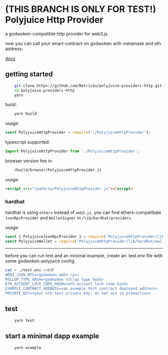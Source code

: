 # (THIS BRANCH IS ONLY FOR TEST!) Polyjuice Http Provider

a godwoken-compatible http provider for web3.js.

now you can call your smart-contract on godwoken with metamask and eth address.

[docs](docs/usage.md)

## getting started

```sh
    git clone https://github.com/RetricSu/polyjuice-providers-http.git
    cd polyjuice-providers-http
    yarn 
```

build:

```sh
    yarn build
```

usage:

```js
const PolyjuiceHttpProvider = require('./PolyjuiceHttpProvider');
```

typescript supported:

```ts
import PolyjuiceHttpProvider from './PolyjuiceHttpProvider';
```

browser version lies in:

```sh
    /build/browser/PolyjuiceHttpProvider.js
```

usage:

```html
<script src="/path/to/PolyjuiceHttpProvider.js"></script>
```

### hardhat

hardhat is using `ethers` instead of `web3.js`, you can find ethers-compatibale `JsonRpcProvider` and `WalletSigner` in `/lib/hardhat/providers`

usage:

```js
const { PolyjuiceJsonRpcProvider } = require('PolyjuiceHttpProvider/lib/hardhat/providers');
const PolyjuiceWallet = require('PolyjuiceHttpProvider/lib/hardhat/wallet-signer');
```


---

before you can run test and an minimal example, create an .test.env file with some godwoken-polyjuice config.

```sh
cat > ./test.env <<EOF
WEB3_JSON_RPC=<godwoken web3 rpc>
ROLLUP_TYPE_HASH=<godwoken rollup type hash>
ETH_ACCOUNT_LOCK_CODE_HASH=<eth account lock code hash>
EXAMPLE_CONTRACT_ADDRESS=<an example test contract deployed address>
PRIVATE_KEY=<your eth test private key, do not use in production>
```

## test

```sh
    yarn test
```

## start a minimal dapp example

```sh
    yarn example
```
